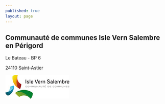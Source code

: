 ```yaml
---
published: true
layout: page
---
```


## Communauté de communes Isle Vern Salembre en Périgord
Le Bateau - BP 6

24110 Saint-Astier

![](/data/images/1/portrait/1_portrait_logo2.jpg)


